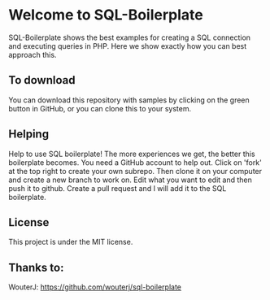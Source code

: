 # Welcome to SQL-Boilerplate

SQL-Boilerplate shows the best examples for creating a SQL connection and executing queries in PHP. Here we show exactly how you can best approach this.

## To download

You can download this repository with samples by clicking on the green button in GitHub, or you can clone this to your system.

## Helping

Help to use SQL boilerplate! The more experiences we get, the better this boilerplate becomes.
You need a GitHub account to help out. Click on 'fork' at the top right to create your own subrepo. Then clone it on your computer and create a new branch to work on. 
Edit what you want to edit and then push it to github. Create a pull request and I will add it to the SQL boilerplate.

## License

This project is under the MIT license.

## Thanks to:
WouterJ: https://github.com/wouterj/sql-boilerplate